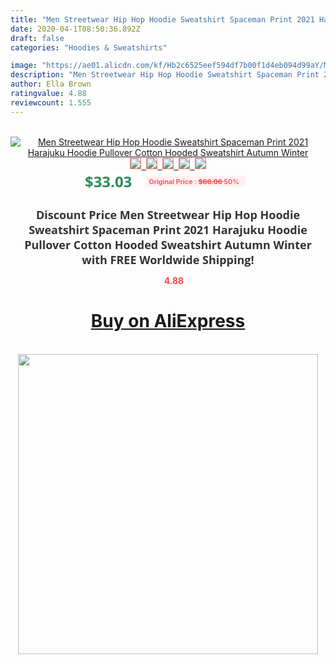 ```yaml
---
title: "Men Streetwear Hip Hop Hoodie Sweatshirt Spaceman Print 2021 Harajuku Hoodie Pullover Cotton Hooded Sweatshirt Autumn Winter"
date: 2020-04-1T08:50:36.892Z
draft: false
categories: "Hoodies & Sweatshirts"

image: "https://ae01.alicdn.com/kf/Hb2c6525eef594df7b00f1d4eb094d99aY/Men-Streetwear-Hip-Hop-Hoodie-Sweatshirt-Spaceman-Print-2021-Harajuku-Hoodie-Pullover-Cotton-Hooded-Sweatshirt-Autumn.jpg"
description: "Men Streetwear Hip Hop Hoodie Sweatshirt Spaceman Print 2021 Harajuku Hoodie Pullover Cotton Hooded Sweatshirt Autumn Winter"
author: Ella Brown
ratingvalue: 4.88
reviewcount: 1.555
---
```

<br>
<div style="text-align: center;">
<a href="https://s.click.aliexpress.com/e/_AUQWtR" target="_blank" rel="nofollow noopener noreferrer"><img alt="Men Streetwear Hip Hop Hoodie Sweatshirt Spaceman Print 2021 Harajuku Hoodie Pullover Cotton Hooded Sweatshirt Autumn Winter" class="magnifier-image" src="https://ae01.alicdn.com/kf/Hb2c6525eef594df7b00f1d4eb094d99aY/Men-Streetwear-Hip-Hop-Hoodie-Sweatshirt-Spaceman-Print-2021-Harajuku-Hoodie-Pullover-Cotton-Hooded-Sweatshirt-Autumn.jpg_640x640.jpg">
<br>
<img style="border:1px solid salmon" src="https://ae01.alicdn.com/kf/Hb2c6525eef594df7b00f1d4eb094d99aY/Men-Streetwear-Hip-Hop-Hoodie-Sweatshirt-Spaceman-Print-2021-Harajuku-Hoodie-Pullover-Cotton-Hooded-Sweatshirt-Autumn.jpg_120x120.jpg">&nbsp;&nbsp;<img style="border:1px solid salmon" src="https://ae01.alicdn.com/kf/H7cfde9123af54d69ba15f92230238fbeT/Men-Streetwear-Hip-Hop-Hoodie-Sweatshirt-Spaceman-Print-2021-Harajuku-Hoodie-Pullover-Cotton-Hooded-Sweatshirt-Autumn.jpg_120x120.jpg">&nbsp;&nbsp;<img style="border:1px solid salmon" src="https://ae01.alicdn.com/kf/H1b98696ab2e74e288b94c89ed826c1acn/Men-Streetwear-Hip-Hop-Hoodie-Sweatshirt-Spaceman-Print-2021-Harajuku-Hoodie-Pullover-Cotton-Hooded-Sweatshirt-Autumn.jpg_120x120.jpg">&nbsp;&nbsp;<img style="border:1px solid salmon" src="https://ae01.alicdn.com/kf/H794e3415e0314bcaae9b8298e1d22c379/Men-Streetwear-Hip-Hop-Hoodie-Sweatshirt-Spaceman-Print-2021-Harajuku-Hoodie-Pullover-Cotton-Hooded-Sweatshirt-Autumn.jpg_120x120.jpg">&nbsp;&nbsp;<img style="border:1px solid salmon" src="https://ae01.alicdn.com/kf/H837ace1cafd741019d8b1828ede5fe81Y/Men-Streetwear-Hip-Hop-Hoodie-Sweatshirt-Spaceman-Print-2021-Harajuku-Hoodie-Pullover-Cotton-Hooded-Sweatshirt-Autumn.jpg_120x120.jpg"></a></div><br0>
<div style="text-align: center;"><span style="background-color: white; border: 0px; box-sizing: border-box; color: seagreen; display: inline-block; font-family: &quot;open sans&quot; , &quot;arial&quot; , &quot;helvetica&quot; , sans-serif , &quot;heiti&quot;; font-size: 24px; font-stretch: inherit; font-weight: 700; line-height: inherit; margin: 0px 10px 0px 0px; padding: 0px; vertical-align: middle;">$33.03 </span>
<span style="background: rgb(255 , 241 , 241); border-radius: 3px; border: 0px; box-sizing: border-box; color: #ff4747; display: inline-block; font-family: inherit; font-size: 12px; font-stretch: inherit; font-style: inherit; font-variant: inherit; font-weight: 600; line-height: inherit; margin: 0px; padding: 2px 5px; transform: scale(0.9); vertical-align: middle;">Original Price : <b style="text-decoration: line-through;">$66.06 </b> 50%&nbsp;&nbsp;</span></div>
<h1 style="color: #333333; display: inline-block; font-family: &quot;open sans&quot; , &quot;arial&quot; , &quot;helvetica&quot; , sans-serif , &quot;heiti&quot;; font-size: 18px; font-stretch: inherit; font-weight: 700; text-align: center;">Discount Price Men Streetwear Hip Hop Hoodie Sweatshirt Spaceman Print 2021 Harajuku Hoodie Pullover Cotton Hooded Sweatshirt Autumn Winter with FREE Worldwide Shipping!</h1>
<div style="color: #ff4747; text-align: center;">
<img src="https://4.bp.blogspot.com/-M0ZcTcb-5uY/XleCXlxnR4I/AAAAAAAAAEc/OrjgMkXV1oMQFaCRZj5HQwOCBcu3w1FegCPcBGAYYCw/s1600/star.png" style="height: 15px;">&nbsp;<b>4.88</b></div>
<div class="button_cont" align="center"><a class="buynow_a" href="https://s.click.aliexpress.com/e/_AUQWtR" target="_blank" rel="nofollow noopener noreferrer"><H1>Buy on AliExpress</H1></a></div><br>
<div class="separator" style="clear: both; text-align: center;">
<img src="https://lh3.googleusercontent.com/-pTy5HemUv9M/XlePHvY0dAI/AAAAAAAAAE4/0nX5iRUoIWY8eMW9Dpxeirr157OZliDIgCLcBGAsYHQ/s1600/badge.gif" width="480">
</div>
